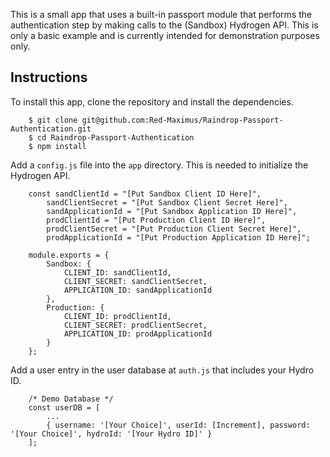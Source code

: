 This is a small app that uses a built-in passport module that performs the authentication step by making calls to the (Sandbox) Hydrogen API. This is only a basic example and is currently intended for demonstration purposes only.

## Instructions

To install this app, clone the repository and install the dependencies.

```
    $ git clone git@github.com:Red-Maximus/Raindrop-Passport-Authentication.git
    $ cd Raindrop-Passport-Authentication
    $ npm install
```

Add a `config.js` file into the `app` directory. This is needed to initialize the Hydrogen API.
```    
    const sandClientId = "[Put Sandbox Client ID Here]",
        sandClientSecret = "[Put Sandbox Client Secret Here]",
        sandApplicationId = "[Put Sandbox Application ID Here]",
        prodClientId = "[Put Production Client ID Here]",
        prodClientSecret = "[Put Production Client Secret Here]",
        prodApplicationId = "[Put Production Application ID Here]";

    module.exports = {
        Sandbox: {
            CLIENT_ID: sandClientId,
            CLIENT_SECRET: sandClientSecret,
            APPLICATION_ID: sandApplicationId
        },
        Production: {
            CLIENT_ID: prodClientId,
            CLIENT_SECRET: prodClientSecret,
            APPLICATION_ID: prodApplicationId
        }
    };
```

Add a user entry in the user database at `auth.js` that includes your Hydro ID.
```
    /* Demo Database */
    const userDB = [
        ...
        { username: '[Your Choice]', userId: [Increment], password: '[Your Choice]', hydroId: '[Your Hydro ID]' }
    ];
```
